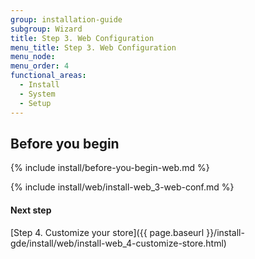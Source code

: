 ```yaml
---
group: installation-guide
subgroup: Wizard
title: Step 3. Web Configuration
menu_title: Step 3. Web Configuration
menu_node:
menu_order: 4
functional_areas:
  - Install
  - System
  - Setup
---
```


## Before you begin
{% include install/before-you-begin-web.md %}

{% include install/web/install-web_3-web-conf.md %}

#### Next step
[Step 4. Customize your store]({{ page.baseurl }}/install-gde/install/web/install-web_4-customize-store.html)
